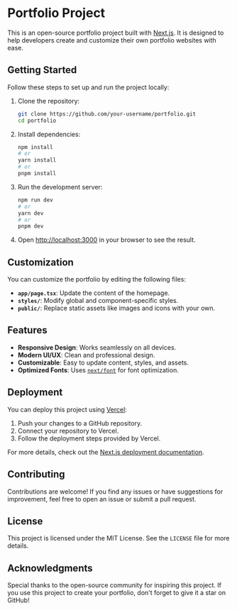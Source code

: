 # Portfolio Project

This is an open-source portfolio project built with [Next.js](https://nextjs.org). It is designed to help developers create and customize their own portfolio websites with ease.

## Getting Started

Follow these steps to set up and run the project locally:

1. Clone the repository:

   ```bash
   git clone https://github.com/your-username/portfolio.git
   cd portfolio
   ```

2. Install dependencies:

   ```bash
   npm install
   # or
   yarn install
   # or
   pnpm install
   ```

3. Run the development server:

   ```bash
   npm run dev
   # or
   yarn dev
   # or
   pnpm dev
   ```

4. Open [http://localhost:3000](http://localhost:3000) in your browser to see the result.

## Customization

You can customize the portfolio by editing the following files:

- **`app/page.tsx`**: Update the content of the homepage.
- **`styles/`**: Modify global and component-specific styles.
- **`public/`**: Replace static assets like images and icons with your own.

## Features

- **Responsive Design**: Works seamlessly on all devices.
- **Modern UI/UX**: Clean and professional design.
- **Customizable**: Easy to update content, styles, and assets.
- **Optimized Fonts**: Uses [`next/font`](https://nextjs.org/docs/app/building-your-application/optimizing/fonts) for font optimization.

## Deployment

You can deploy this project using [Vercel](https://vercel.com):

1. Push your changes to a GitHub repository.
2. Connect your repository to Vercel.
3. Follow the deployment steps provided by Vercel.

For more details, check out the [Next.js deployment documentation](https://nextjs.org/docs/app/building-your-application/deploying).

## Contributing

Contributions are welcome! If you find any issues or have suggestions for improvement, feel free to open an issue or submit a pull request.

## License

This project is licensed under the MIT License. See the `LICENSE` file for more details.

## Acknowledgments

Special thanks to the open-source community for inspiring this project. If you use this project to create your portfolio, don't forget to give it a star on GitHub!
